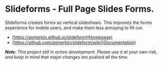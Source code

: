 # Slideforms - Full Page Slides Forms.

Slideforms creates forms as vertical slideshows. This improves the forms experience
for mobile users, and make them less annoying to fill out.

* [https://asmerkin.github.io/slideform](Homepage)
* [https://github.com/asmerkin/slideform/wiki](Documentation)

_**Note**: This project still in active development. Please use it at your own risk, and keep in mind that major changes are pushed all the time._
